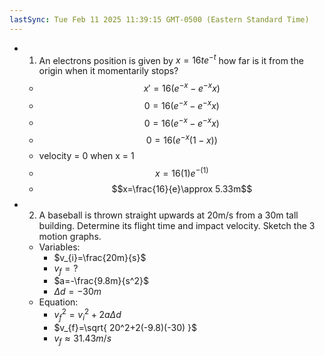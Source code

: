 ```yaml
---
lastSync: Tue Feb 11 2025 11:39:15 GMT-0500 (Eastern Standard Time)
---
```

- 1. An electrons position is given by $x=16te^{-t}$ how far is it from the origin when it momentarily stops? 
	- $$x'=16\left(e^{-x}-e^{-x}x\right)$$
	- $$0=16\left(e^{-x}-e^{-x}x\right)$$
	- $$0=16\left(e^{-x}-e^{-x}x\right)$$
	- $$0=16\left(e^{-x}(1-x)\right)$$
	- $\text{velocity = 0 when x = 1}$
	- $$x=16(1)e^{-(1)}$$
	- $$x=\frac{16}{e}\approx 5.33m$$
- 2. A baseball is thrown straight upwards at 20m/s from a 30m tall building. Determine its flight time and impact velocity. Sketch the 3 motion graphs.
	- Variables:
		- $v_{i}=\frac{20m}{s}$
		- $v_{f}=?$
		- $a=-\frac{9.8m}{s^2}$
		- $\Delta d=-30m$
	- Equation:
		- $v_{f}^2=v_{i}^2+2a\Delta d$
		- $v_{f}=\sqrt{ 20^2+2(-9.8)(-30) }$
		- $v_{f}\approx 31.43m/s$
